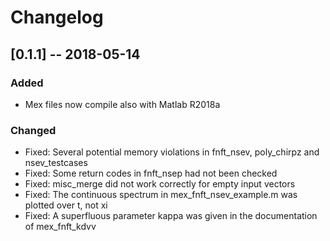 # Changelog



## [0.1.1] -- 2018-05-14

### Added

- Mex files now compile also with Matlab R2018a

### Changed

- Fixed: Several potential memory violations in fnft_nsev, poly_chirpz and nsev_testcases
- Fixed: Some return codes in fnft_nsep had not been checked
- Fixed: misc_merge did not work correctly for empty input vectors
- Fixed: The continuous spectrum in mex_fnft_nsev_example.m was plotted over t, not xi
- Fixed: A superfluous parameter kappa was given in the documentation of mex_fnft_kdvv